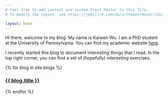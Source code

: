 ```yaml
---
# Feel free to add content and custom Front Matter to this file.
# To modify the layout, see https://jekyllrb.com/docs/themes/#overriding-theme-defaults

layout: base 
---
```


Hi there, welcome to my blog.
My name is Kaiwen Wu.
I am a PhD student at the University of Pennsylvania.
You can find my academic website [here](https://www.seas.upenn.edu/~kaiwenwu/).

I recently started this blog to document interesting things that I read.
In the top right corner, you can find a set of (hopefully) interesting exercises.

{% for blog in site.blogs %}
  <h3>
    <a href="{{ blog.url }}">
      {{ blog.title }}
    </a>
  </h3>
{% endfor %}

<!-- [link]({% link _blogs/matrix-quadratic-equation.md %}) -->